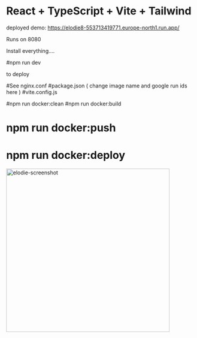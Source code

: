 # React + TypeScript + Vite + Tailwind

deployed demo: https://elodie8-553713419771.europe-north1.run.app/

Runs on 8080

Install everything.... 

#npm run dev


to deploy

#See nginx.conf
#package.json ( change image name and google run ids here ) 
#vite.config.js

#npm run docker:clean 
#npm run docker:build
# npm run docker:push  
# npm run docker:deploy


<img width="436" alt="elodie-screenshot" src="https://github.com/user-attachments/assets/5740eab3-c91c-4b57-97c3-ed68ba36a3ff" />

